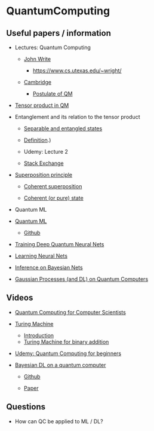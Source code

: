 # QuantumComputing

## Useful papers / information

* Lectures: Quantum Computing

    * [John Write](https://www.cs.cmu.edu/~odonnell/quantum15/)

        * https://www.cs.utexas.edu/~wright/

    * [Cambridge](https://www.cl.cam.ac.uk/teaching/1617/QuantComp/)

        * [Postulate of QM](https://www.cl.cam.ac.uk/teaching/1617/QuantComp/slides3.pdf)

* [Tensor product in QM](https://www.quora.com/?activity_story=23704333)

* Entanglement and its relation to the tensor product

    * [Separable and entangled states](https://www.quantiki.org/wiki/separable-and-entangled-states)

    * [Definition](https://www.quantiki.org/wiki/entanglement#:~:text=If%20a%20state%20is%20inseparable,%E2%8A%97%7C1%E2%9F%A9B).)
    
    * Udemy: Lecture 2

    * [Stack Exchange](https://quantumcomputing.stackexchange.com/questions/5409/composing-the-cnot-gate-as-a-tensor-product-of-two-level-matrices)


* [Superposition principle](https://link.springer.com/content/pdf/10.1007%2F978-3-540-70626-7_218.pdf)
    * [Coherent superposition](https://physics.stackexchange.com/questions/264392/what-does-coherent-superposition-mean#:~:text=Now%2C%20a%20coherent%20superposition%20is,also%20present%20in%20the%20superposition.&text=This%20means%20they%20form%20a%20coherent%20superposition.)

    * [Coherent (or pure) state](https://physics.stackexchange.com/questions/77495/what-is-coherence-in-quantum-mechanics)


* Quantum ML

* [Quantum ML](https://www.youtube.com/watch?v=DmzWsvb-Un4)
    
    * [Github](https://github.com/llSourcell/quantum_machine_learning)

* [Training Deep Quantum Neural Nets](https://www.nature.com/articles/s41467-020-14454-2.pdf    )

* [Learning Neural Nets](https://towardsdatascience.com/quantum-machine-learning-learning-on-neural-networks-fdc03681aed3)

* [Inference on Bayesian Nets](https://medium.com/analytics-vidhya/quantum-machine-learning-inference-on-bayesian-networks-351f242816e8)

* [Gaussian Processes (and DL) on Quantum Computers](https://www.youtube.com/watch?v=7CKqbIoxYGA)

## Videos

* [Quantum Computing for Computer Scientists](https://www.youtube.com/watch?v=F_Riqjdh2oM)

* [Turing Machine](https://www.youtube.com/watch?v=DILF8usqp7M)

    * [Introduction](https://www.youtube.com/watch?v=PvLaPKPzq2I)
    * [Turing Machine for binary addition](https://www.geeksforgeeks.org/turing-machine-addition/)

* [Udemy: Quantum Computing for beginners](https://www.udemy.com/course/qc101-introduction-to-quantum-computing-quantum-physics-for-beginners/)

* [Bayesian DL on a quantum computer](https://www.youtube.com/watch?v=7CKqbIoxYGA)

    * [Github](https://gitlab.com/apozas/bayesian-dl-quantum/)

    * [Paper](https://arxiv.org/abs/1806.11463)


## Questions

* How can QC be applied to ML / DL?